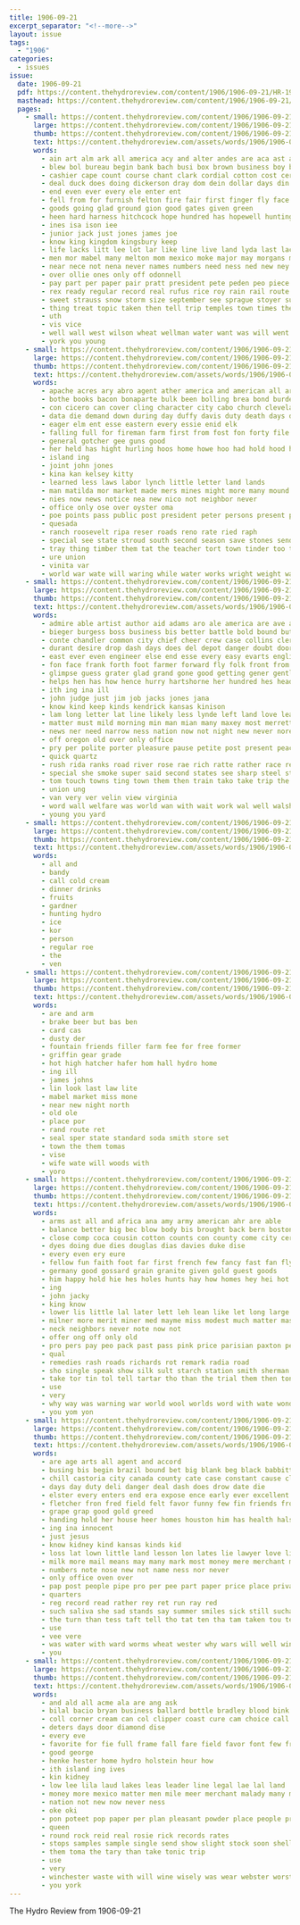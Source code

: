 ```yaml
---
title: 1906-09-21
excerpt_separator: "<!--more-->"
layout: issue
tags:
  - "1906"
categories:
  - issues
issue:
  date: 1906-09-21
  pdf: https://content.thehydroreview.com/content/1906/1906-09-21/HR-1906-09-21.pdf
  masthead: https://content.thehydroreview.com/content/1906/1906-09-21/masthead/HR-1906-09-21.jpg
  pages:
    - small: https://content.thehydroreview.com/content/1906/1906-09-21/small/HR-1906-09-21-01.jpg
      large: https://content.thehydroreview.com/content/1906/1906-09-21/large/HR-1906-09-21-01.jpg
      thumb: https://content.thehydroreview.com/content/1906/1906-09-21/thumbnails/HR-1906-09-21-01.jpg
      text: https://content.thehydroreview.com/assets/words/1906/1906-09-21/HR-1906-09-21-01.txt
      words:
        - ain art alm ark all america acy and alter andes are aca ast astor
        - blew bol bureau begin bank bach busi box brown business boy bring buy bodey best back begun blaine beter but been brought better boys buys books blue big bro ber bus bale banner buster brothers baby
        - cashier cape count course chant clark cordial cotton cost certain cash change cover churchill county char cach care cake china con come check credit chi cook church charlie city cunningham cour charley case can calvert caddo
        - deal duck does doing dickerson dray dom dein dollar days din dinn day daughter dat dust
        - end even ever every ele enter ent
        - fell from for furnish felton fire fair first finger fly face fine friday fraction fall free few fost frost
        - goods going glad ground gion good gates given green
        - heen hard harness hitchcock hope hundred has hopewell hunting house her henke home hast herbert hun horn hydro had how holder hill hor haye
        - ines isa ison iee
        - junior jack just jones james joe
        - know king kingdom kingsbury keep
        - life lacks litt lee lot lar like line live land lyda last lacy larger lakes luey linger lena long louis large lay look
        - men mor mabel many melton mom mexico moke major may morgans miller market more moist mcdermott mach miss much mer money made morgan must man mon mail monday
        - near nece not nena never names numbers need ness ned new ney night northern ner now notice
        - over ollie ones only off odonnell
        - pay part per paper pair pratt president pete peden peo piece pastor people persons panama price past peru
        - rex ready regular record real rufus rice roy rain rail route
        - sweet strauss snow storm size september see sprague stoyer sund shoe sin summer solo strang sacks snapp sell soon saturday space season soe scott spring sunrise sunday seo south sterling safe save shack sing schools snyder surplus sit school street state sick sermon set store stock samples say
        - thing treat topic taken then tell trip temples town times the tickel thomas turer than tra teen towns try ten
        - uth
        - vis vice
        - well wall west wilson wheat wellman water want was will went wood wave worlds work weare winter woods wal with week
        - york you young
    - small: https://content.thehydroreview.com/content/1906/1906-09-21/small/HR-1906-09-21-02.jpg
      large: https://content.thehydroreview.com/content/1906/1906-09-21/large/HR-1906-09-21-02.jpg
      thumb: https://content.thehydroreview.com/content/1906/1906-09-21/thumbnails/HR-1906-09-21-02.jpg
      text: https://content.thehydroreview.com/assets/words/1906/1906-09-21/HR-1906-09-21-02.txt
      words:
        - apache acres ary abro agent ather america and american all are
        - bothe books bacon bonaparte bulk been bolling brea bond burdette but body britton bay blood burr
        - con cicero can cover cling character city cabo church cleveland chair cusey clas child company cuba car class christian comanche cuban county chief carry cottonwood
        - data die demand down during day duffy davis duty death days din
        - eager elm ent esse eastern every essie enid elk
        - falling full for fireman farm first from fost fon forty file fields filson farmer found frantz frank firm field fale few
        - general gotcher gee guns good
        - her held has hight hurling hoos home howe hoo had hold hood health harvey head hydro
        - island ing
        - joint john jones
        - kina kan kelsey kitty
        - learned less laws labor lynch little letter land lands
        - man matilda mor market made mers mines might more many mound minister matters mills must morris mine men
        - nies now news notice nea new nico not neighbor never
        - office only ose over oyster oma
        - poe points pass public post president peter persons present pasta peach person pow pree people prior peace
        - quesada
        - ranch roosevelt ripa reser roads reno rate ried raph
        - special see state stroud south second season save stones send seem such seer secret still stocks states strode shall soon smoke stock subject stockman shield
        - tray thing timber them tat the teacher tort town tinder too thomas tous taft tank tee ting thee tim
        - ure union
        - vinita var
        - world war wate will waring while water works wright weight was washington work walls week wil why with
    - small: https://content.thehydroreview.com/content/1906/1906-09-21/small/HR-1906-09-21-03.jpg
      large: https://content.thehydroreview.com/content/1906/1906-09-21/large/HR-1906-09-21-03.jpg
      thumb: https://content.thehydroreview.com/content/1906/1906-09-21/thumbnails/HR-1906-09-21-03.jpg
      text: https://content.thehydroreview.com/assets/words/1906/1906-09-21/HR-1906-09-21-03.txt
      words:
        - admire able artist author aid adams aro ale america are ave all amed acre ayars and ard
        - bieger burgess boss business bis better battle bold bound button bingham but bessie balt battles back brandon bopst ber busi broad bet bills boll brother board bales beste been bar both best billy block bears buy buggy big barn brown bring batch bin benge
        - conte chandler common city chief cheer crew case collins clerk cant comment cotto come content comes cos canyon colorado car cause character cases cutting cotton creek cost circle call cousin con can clan change
        - durant desire drop dash days does del depot danger doubt door doe darrah done dennison drudge denver duty doing due dark day dull deen down
        - east ever even engineer else end esse every easy evarts english
        - fon face frank forth foot farmer forward fly folk front from fresh fight friend fill free fingers found flag farm frame far first fire fast fare few floor for full francis fort
        - glimpse guess grater glad grand gone good getting gener gentleman going gave grow grams gas
        - helps hen has how hence hurry hartshorne her hundred hes head holy had hope half hed hearty home him hold hand hays heard honesty horseman holbrook horse
        - ith ing ina ill
        - john judge just jim job jacks jones jana
        - know kind keep kinds kendrick kansas kinison
        - lam long letter lat line likely less lynde left land love learn lusty level lena lately large lady let low labor late losing live lands little leader
        - matter must mild morning min man mian many maxey most merrett market means mine mountain mighty master men morton mill moment mus made miss minne marry mona martha money might matters mingle much majors mark mens mow mall more mans mason
        - news ner need narrow ness nation now not night new never nore
        - off oregon old over only office
        - pry per polite porter pleasure pause petite post present peace private pacific people prayer plant price prentice poll poor pea point pride place power pro part pau precise pull
        - quick quartz
        - rush rida ranks road river rose rae rich ratte rather race regular register ready rushing rosemary rate rise run rest rising ryan rust rack rajah regis rop read rice room
        - special she smoke super said second states see sharp steel straw step sen shall speed shakespeare say sand sie secret smile smaller south strong somerville short sup saving school send still shadow score selves sherman straight saw seat stand stay shawn show sense spark soon shan sell store state station smiling string seems seed slow
        - tom touch towns ting town them then train tako take trip the ton thrift toa toward toe tad try turns talk than thee trial tran too trom tant texas taken
        - union ung
        - van very ver velin view virginia
        - word wall welfare was world wan with wait work wal well walsh whip war wit willing wonder wish worms wagon ward while way wake why ways winton win window will white willis wire wil want wires winter worth weeks went
        - young you yard
    - small: https://content.thehydroreview.com/content/1906/1906-09-21/small/HR-1906-09-21-04.jpg
      large: https://content.thehydroreview.com/content/1906/1906-09-21/large/HR-1906-09-21-04.jpg
      thumb: https://content.thehydroreview.com/content/1906/1906-09-21/thumbnails/HR-1906-09-21-04.jpg
      text: https://content.thehydroreview.com/assets/words/1906/1906-09-21/HR-1906-09-21-04.txt
      words:
        - all and
        - bandy
        - call cold cream
        - dinner drinks
        - fruits
        - gardner
        - hunting hydro
        - ice
        - kor
        - person
        - regular roe
        - the
        - ven
    - small: https://content.thehydroreview.com/content/1906/1906-09-21/small/HR-1906-09-21-05.jpg
      large: https://content.thehydroreview.com/content/1906/1906-09-21/large/HR-1906-09-21-05.jpg
      thumb: https://content.thehydroreview.com/content/1906/1906-09-21/thumbnails/HR-1906-09-21-05.jpg
      text: https://content.thehydroreview.com/assets/words/1906/1906-09-21/HR-1906-09-21-05.txt
      words:
        - are and arm
        - brake beer but bas ben
        - card cas
        - dusty der
        - fountain friends filler farm fee for free former
        - griffin gear grade
        - hot high hatcher hafer hom hall hydro home
        - ing ill
        - james johns
        - lin look last law lite
        - mabel market miss mone
        - near new night north
        - old ole
        - place por
        - rand route ret
        - seal sper state standard soda smith store set
        - town the them tomas
        - vise
        - wife wate will woods with
        - yoro
    - small: https://content.thehydroreview.com/content/1906/1906-09-21/small/HR-1906-09-21-06.jpg
      large: https://content.thehydroreview.com/content/1906/1906-09-21/large/HR-1906-09-21-06.jpg
      thumb: https://content.thehydroreview.com/content/1906/1906-09-21/thumbnails/HR-1906-09-21-06.jpg
      text: https://content.thehydroreview.com/assets/words/1906/1906-09-21/HR-1906-09-21-06.txt
      words:
        - arms ast all and africa ana amy army american ahr are able
        - balance better big bec blow body bis brought back bern boston bag battle box best bas been book binder but bill bak below benson block
        - close comp coca cousin cotton counts con county come city certain chest cater charles can cream creek car cornish cure cornwall
        - dyes doing due dies douglas dias davies duke dise
        - every even ery eure
        - fellow fun faith foot far first french few fancy fast fan fly found fever friends face former for free fade from fall fore
        - germany good gossard grain granite given gold guest goods
        - him happy hold hie hes holes hunts hay how homes hey hei hot had has high her
        - ing
        - john jacky
        - king know
        - lower lis little lal later lett leh lean like let long large lewis left lites last lord lief leo lot
        - milner more merit miner med mayme miss modest much matter mase mas mines marks mich million man male made might most many
        - neck neighbors never note now not
        - offer ong off only old
        - pro pers pay peo pack past pass pink price parisian paxton perea plant persons per pain people patch powder paris prime profit putnam
        - qual
        - remedies rash roads richards rot remark radia road
        - sho single speak show silk sult starch station smith sherman sermon supply state seles standard still sed seen smoker see standing say signs soon straight sot store soll scales south smally somerville shoulder staten shape straits send somerset such
        - take tor tin tol tell tartar tho than the trial them then ton toy treble truly tue terrible
        - use
        - very
        - why way was warning war world wool worlds word with wate wonder wheat will well wei water ward wil wal worms williams
        - you yom yon
    - small: https://content.thehydroreview.com/content/1906/1906-09-21/small/HR-1906-09-21-07.jpg
      large: https://content.thehydroreview.com/content/1906/1906-09-21/large/HR-1906-09-21-07.jpg
      thumb: https://content.thehydroreview.com/content/1906/1906-09-21/thumbnails/HR-1906-09-21-07.jpg
      text: https://content.thehydroreview.com/assets/words/1906/1906-09-21/HR-1906-09-21-07.txt
      words:
        - are age arts all agent and accord
        - busing bis begin brazil bound bet big blank beg black babbitt bears bowels but bays bot box
        - chill castoria city canada county cate case constant cause clausen cam clan cream christian cure chas chew can cordial change castor chap
        - days day duty deli danger deal dash does drow date die
        - elster every enters end era expose ence early ever excellent
        - fletcher fron fred field felt favor funny few fin friends from firm for found former
        - grape grap good gold greed
        - handing hold her house heer homes houston him has health halstead home hould hand harris how had hot hands
        - ing ina innocent
        - just jesus
        - know kidney kind kansas kinds kid
        - loss lat lown little land lesson lon lates lie lawyer love like lead lincoln
        - milk more mail means may many mark most money mere merchant mood mines made mineral mccrann ming man
        - numbers note nose new not name ness nor never
        - only office oven over
        - pap post people pipe pro per pee part paper price place private perfect precious
        - quarters
        - reg record read rather rey ret run ray red
        - such saliva she sad stands say summer smiles sick still sucha state sible sala story south sept sho show sana scott seem swell safe see school states sic sunday seen second speak sleep
        - the turn than tess taft tell tho tat ten tha tam taken tou telling tees thi try texas thoss
        - use
        - vee vere
        - was water with ward worms wheat wester why wars will well window
        - you
    - small: https://content.thehydroreview.com/content/1906/1906-09-21/small/HR-1906-09-21-08.jpg
      large: https://content.thehydroreview.com/content/1906/1906-09-21/large/HR-1906-09-21-08.jpg
      thumb: https://content.thehydroreview.com/content/1906/1906-09-21/thumbnails/HR-1906-09-21-08.jpg
      text: https://content.thehydroreview.com/assets/words/1906/1906-09-21/HR-1906-09-21-08.txt
      words:
        - and ald all acme ala are ang ask
        - bilal bacio bryan business ballard bottle bradley blood bink burhans baas
        - coll corner cream can col clipper coast cure cam choice call
        - deters days door diamond dise
        - every eve
        - favorite for fie full frame fall fare field favor font few frank fatal from first
        - good george
        - henke hester home hydro holstein hour how
        - ith island ing ives
        - kin kidney
        - low lee lila laud lakes leas leader line legal lae lal land
        - money more mexico matter men mile meer merchant malady many mower
        - nation not new now never ness
        - oke oki
        - pon poteet pop paper per plan pleasant powder place people present power
        - queen
        - round rock reid real rosie rick records rates
        - stops samples sample single send show slight stock soon shells snow stand setting summer story sus smith sell september shaw signs
        - them toma the tary than take tonic trip
        - use
        - very
        - winchester waste with will wine wisely was wear webster worst world
        - you york
---
```


The Hydro Review from 1906-09-21

<!--more-->

